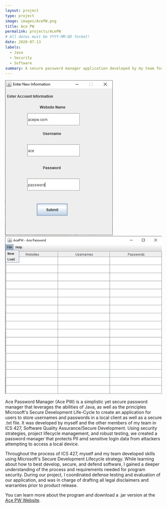 ```yaml
---
layout: project
type: project
image: images/AcePW.png
title: Ace PW
permalink: projects/AcePW
# All dates must be YYYY-MM-DD format!
date: 2020-07-13
labels:
  - Java
  - Security
  - Software
summary: A secure password manager application developed by my team for ICS 427.
---
```


<div class="ui large rounded images">
  <img class="ui image" src="../images/ace2.jpg">
  <img class="ui image" src="../images/ace1.jpg">
</div>

Ace Password Manager (Ace PW) is a simplistic yet secure password manager that leverages the abilities of Java, as well as the principles Microsoft's Secure Development Life-Cycle to create an application for users to store usernames and passwords in a local client as well as a secure .txt file. It was developed by myself and the other members of my team in ICS 427, Software Quality Assurance/Secure Development. Using security strategies, project lifecycle management, and robust testing, we created a password manager that protects PII amd sensitive login data from attackers attempting to access a local device.

Throughout the process of ICS 427, myself and my team developed skills using Microsoft's Secure Development Lifecycle strategy. While learning about how to best develop, secure, and defend software, I gained a deeper understanding of the process and requirements needed for program security. During our project, I coordinated defense testing and evaluation of our application, and was in charge of drafting all legal disclaimers and warranties prior to product release.

You can learn more about the program and download a .jar version at the [Ace PW Website](https://github.com/christiancheshire/AcePassWord-AcePW).

